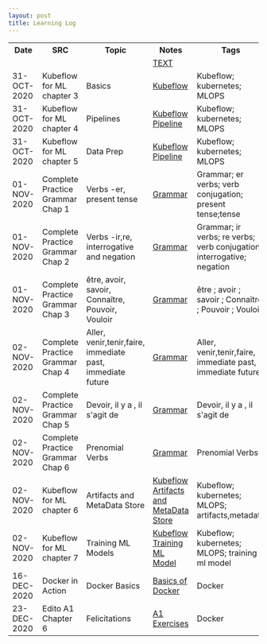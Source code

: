 ```yaml
---
layout: post
title: Learning Log
--- 
```


<table class='mytable'>
  <tr>
    <th>Date</th>
    <th>SRC</th>
    <th>Topic</th>
    <th>Notes</th>
    <th>Tags</th>
    <th>Misc</th>
  </tr>
  <tr>
    <td></td>
    <td></td>
    <td></td>
    <td><a href=''>TEXT</a></td>
    <td></td>
    <td></td>  
  </tr>
  <tr>
    <td>31-OCT-2020</td>
    <td>Kubeflow for ML chapter 3</td>
    <td>Basics</td>
    <td><a href='https://github.com/kinjaldand/Kubernetes/blob/main/Kubeflow/Kubeflow.txt'>Kubeflow</a></td>
    <td>Kubeflow; kubernetes; MLOPS</td>
    <td></td>  
  </tr>
  <tr>
    <td>31-OCT-2020</td>
    <td>Kubeflow for ML chapter 4</td>
    <td>Pipelines</td>
    <td><a href='https://github.com/kinjaldand/Kubernetes/blob/main/Kubeflow/KubeflowPipeline.txt'>Kubeflow Pipeline</a></td>
    <td>Kubeflow; kubernetes; MLOPS</td>
    <td></td>  
  </tr> 
  <tr>
    <td>31-OCT-2020</td>
    <td>Kubeflow for ML chapter 5</td>
    <td>Data Prep</td>
    <td><a href='https://github.com/kinjaldand/Kubernetes/blob/main/Kubeflow/KubeflowPipeline.txt'>Kubeflow Pipeline</a></td>
    <td>Kubeflow; kubernetes; MLOPS</td>
    <td></td>  
  </tr>
  <tr>
    <td>01-NOV-2020</td>
    <td>Complete Practice Grammar Chap 1</td>
    <td>Verbs -er, present tense</td>
    <td><a href='https://github.com/kinjaldand/FTrial/blob/main/FrenchGrammar.txt'>Grammar</a></td>
    <td>Grammar; er verbs; verb conjugation; present tense;tense</td>
    <td></td>  
  </tr>
  <tr>
    <td>01-NOV-2020</td>
    <td>Complete Practice Grammar Chap 2</td>
    <td>Verbs -ir,re, interrogative and negation</td>
    <td><a href='https://github.com/kinjaldand/FTrial/blob/main/FrenchGrammar.txt'>Grammar</a></td>
    <td>Grammar; ir verbs; re verbs; verb conjugation; interrogative; negation</td>
    <td></td>  
  </tr>
  <tr>
    <td>01-NOV-2020</td>
    <td>Complete Practice Grammar Chap 3</td>
    <td>être, avoir, savoir, Connaître, Pouvoir, Vouloir</td>
    <td><a href='https://github.com/kinjaldand/FTrial/blob/main/FrenchGrammar.txt'>Grammar</a></td>
    <td>être ;  avoir ;  savoir ;  Connaître ;  Pouvoir ;  Vouloir</td>
    <td></td>  
  </tr>
  <tr>
    <td>02-NOV-2020</td>
    <td>Complete Practice Grammar Chap 4</td>
    <td>Aller, venir,tenir,faire, immediate past, immediate future</td>
    <td><a href='https://github.com/kinjaldand/FTrial/blob/main/FrenchGrammar.txt'>Grammar</a></td>
    <td>Aller, venir,tenir,faire, immediate past, immediate future</td>
    <td></td>  
  </tr>
  <tr>
    <td>02-NOV-2020</td>
    <td>Complete Practice Grammar Chap 5</td>
    <td>Devoir, il y a , il s'agit de</td>
    <td><a href='https://github.com/kinjaldand/FTrial/blob/main/FrenchGrammar.txt'>Grammar</a></td>
    <td>Devoir, il y a , il s'agit de</td>
    <td></td>  
  </tr>
  <tr>
    <td>02-NOV-2020</td>
    <td>Complete Practice Grammar Chap 6</td>
    <td>Prenomial Verbs</td>
    <td><a href='https://github.com/kinjaldand/FTrial/blob/main/FrenchGrammar.txt'>Grammar</a></td>
    <td>Prenomial Verbs</td>
    <td></td>  
  </tr>
  <tr>
    <td>02-NOV-2020</td>
    <td>Kubeflow for ML chapter 6</td>
    <td>Artifacts and MetaData Store</td>
    <td><a href='https://github.com/kinjaldand/Kubernetes/blob/main/Kubeflow/Kubeflow.txt'>Kubeflow Artifacts and MetaData Store</a></td>
    <td>Kubeflow; kubernetes; MLOPS; artifacts,metadata</td>
    <td></td>  
  </tr>
  <tr>
    <td>02-NOV-2020</td>
    <td>Kubeflow for ML chapter 7</td>
    <td>Training ML Models</td>
    <td><a href='https://github.com/kinjaldand/Kubernetes/blob/main/Kubeflow/Kubeflow.txt'>Kubeflow Training ML Model</a></td>
    <td>Kubeflow; kubernetes; MLOPS; training ml model</td>
    <td></td>  
  </tr>
  <tr>
    <td>16-DEC-2020</td>
    <td>Docker in Action</td>
    <td>Docker Basics</td>
    <td><a href='https://github.com/kinjaldand/Kubernetes/blob/main/Docker/Chap1_2.txt'>Basics of Docker</a></td>
    <td>Docker</td>
    <td></td>  
  </tr>
  <tr>
    <td>23-DEC-2020</td>
    <td>Edito A1 Chapter 6</td>
    <td>Felicitations</td>
    <td><a href='https://github.com/kinjaldand/FTrial/blob/main/Edito/A1Exercises.txt'>A1 Exercises</a></td>
    <td>Docker</td>
    <td></td>  
  </tr>
</table>
